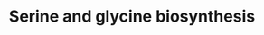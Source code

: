 ---
annotations:
- id: PW:0001084
  parent: classic metabolic pathway
  type: Pathway Ontology
  value: serine metabolic pathway
- id: PW:0000440
  parent: classic metabolic pathway
  type: Pathway Ontology
  value: glycine metabolic pathway
authors:
- J.Heckman
- MaintBot
- Ddigles
- Egonw
- Eweitz
description: ''
last-edited: 2021-05-20
organisms:
- Saccharomyces cerevisiae
redirect_from:
- /index.php/Pathway:WP218
- /instance/WP218
- /instance/WP218_rr117337
revision: r117337
schema-jsonld:
- '@context': https://schema.org/
  '@id': https://wikipathways.github.io/pathways/WP218.html
  '@type': Dataset
  creator:
    '@type': Organization
    name: WikiPathways
  description: ''
  keywords:
  - 5,10-methylene-THF
  - L-glutamate
  - L-glycine
  - L-serine
  - NADH
  - SER1
  - SER2
  - SHM1
  - SHM2
  - phosphate
  license: CC0
  name: Serine and glycine biosynthesis
seo: CreativeWork
title: Serine and glycine biosynthesis
wpid: WP218
---